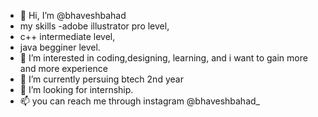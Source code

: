 - 👋 Hi, I’m @bhaveshbahad
- my skills -adobe illustrator pro level,
-  c++ intermediate level, 
-  java begginer level.
- 👀 I’m interested in coding,designing, learning, and i want to gain more and more experience
- 🌱 I’m currently persuing btech 2nd year
- 💞️ I’m looking for internship.
- 📫 you can reach me through instagram @bhaveshbahad_ 

<!---
bhaveshbahad/bhaveshbahad is a ✨ special ✨ repository because its `README.md` (this file) appears on your GitHub profile.
You can click the Preview link to take a look at your changes.
--->
